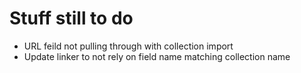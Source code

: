 # Stuff still to do

* URL feild not pulling through with collection import
* Update linker to not rely on field name matching collection name
